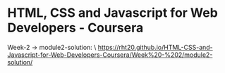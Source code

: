 # HTML, CSS and Javascript for Web Developers - Coursera

Week-2 -> module2-solution: \\
https://rht20.github.io/HTML-CSS-and-Javascript-for-Web-Developers-Coursera/Week%20-%202/module2-solution/
